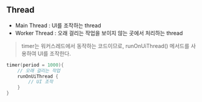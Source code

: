 ## Thread

- Main Thread : UI를 조작하는 thread
- Worker Thread : 오래 걸리는 작업을 보이지 않는 곳에서 처리하는 thread

> timer는 워커스레드에서 동작하는 코드이므로, runOnUiThread() 메서드를 사용하여 UI를 조작한다. 
~~~kotlin
timer(period = 1000){
    // 오래 걸리는 작업 
    runOnUiThread {
        // UI 조작 
    }
}
~~~
